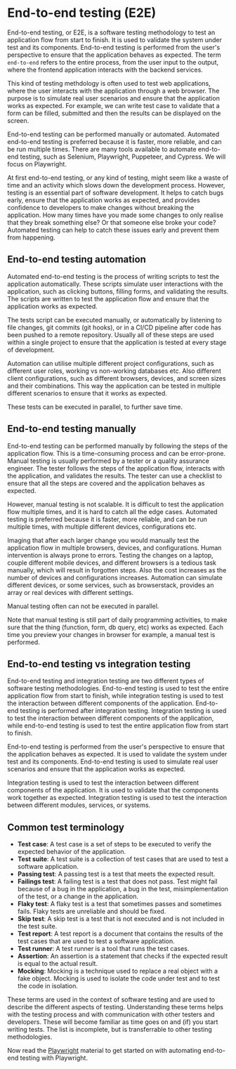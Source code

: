 # End-to-end testing (E2E)

End-to-end testing, or E2E, is a software testing methodology to test an application flow from start to finish. It is used to validate the system under test and its components. End-to-end testing is performed from the user's perspective to ensure that the application behaves as expected. The term `end-to-end` refers to the entire process, from the user input to the output, where the frontend application interacts with the backend services.

This kind of testing methdology is often used to test web applications, where the user interacts with the application through a web browser. The purpose is to simulate real user scenarios and ensure that the application works as expected. For example, we can write test case to validate that a form can be filled, submitted and then the results can be displayed on the screen.

End-to-end testing can be performed manually or automated. Automated end-to-end testing is preferred because it is faster, more reliable, and can be run multiple times. There are many tools available to automate end-to-end testing, such as Selenium, Playwright, Puppeteer, and Cypress. We will focus on Playwright.

At first end-to-end testing, or any kind of testing, might seem like a waste of time and an activity which slows down the development process. However, testing is an essential part of software development. It helps to catch bugs early, ensure that the application works as expected, and provides confidence to developers to make changes without breaking the application. How many times have you made some changes to only realise that they break something else? Or that someone else broke your code? Automated testing can help to catch these issues early and prevent them from happening.


## End-to-end testing automation

Automated end-to-end testing is the process of writing scripts to test the application automatically. These scripts simulate user interactions with the application, such as clicking buttons, filling forms, and validating the results. The scripts are written to test the application flow and ensure that the application works as expected.

The tests script can be executed manually, or automatically by listening to file changes, git commits (git hooks), or in a CI/CD pipeline after code has been pushed to a remote repository. Usually all of these steps are used within a single project to ensure that the application is tested at every stage of development.

Automation can utilise multiple different project configurations, such as different user roles, working vs non-working databases etc. Also different client configurations, such as different browsers, devices, and screen sizes and their combinations. This way the application can be tested in multiple different scenarios to ensure that it works as expected.

These tests can be executed in parallel, to further save time.

## End-to-end testing manually

End-to-end testing can be performed manually by following the steps of the application flow. This is a time-consuming process and can be error-prone. Manual testing is usually performed by a tester or a quality assurance engineer. The tester follows the steps of the application flow, interacts with the application, and validates the results. The tester can use a checklist to ensure that all the steps are covered and the application behaves as expected.

However, manual testing is not scalable. It is difficult to test the application flow multiple times, and it is hard to catch all the edge cases. Automated testing is preferred because it is faster, more reliable, and can be run multiple times, with multiple different devices, configurations etc.

Imaging that after each larger change you would manually test the application flow in multiple browsers, devices, and configurations. Human intervention is always prone to errors. Testing the changes on a laptop, couple different mobile devices, and different browsers is a tedious task manually, which will result in forgotten steps. Also the cost increases as the number of devices and configurations increases. Automation can simulate different devices, or some services, such as browserstack, provides an array or real devices with different settings.

Manual testing often can not be executed in parallel.

Note that manual testing is still part of daily programming activities, to make sure that the thing (function, form, db query, etc) works as expected. Each time you preview your changes in browser for example, a manual test is performed.


## End-to-end testing vs integration testing

End-to-end testing and integration testing are two different types of software testing methodologies. End-to-end testing is used to test the entire application flow from start to finish, while integration testing is used to test the interaction between different components of the application. End-to-end testing is performed after integration testing. Integration testing is used to test the interaction between different components of the application, while end-to-end testing is used to test the entire application flow from start to finish.

End-to-end testing is performed from the user's perspective to ensure that the application behaves as expected. It is used to validate the system under test and its components. End-to-end testing is used to simulate real user scenarios and ensure that the application works as expected.

Integration testing is used to test the interaction between different components of the application. It is used to validate that the components work together as expected. Integration testing is used to test the interaction between different modules, services, or systems.


## Common test terminology

- **Test case**: A test case is a set of steps to be executed to verify the expected behavior of the application.
- **Test suite**: A test suite is a collection of test cases that are used to test a software application.
- **Passing test**: A passing test is a test that meets the expected result.
- **Failings test**: A failing test is a test that does not pass. Test might fail because of a bug in the application, a bug in the test, misimplementation of the test, or a change in the application.
- **Flaky test**: A flaky test is a test that sometimes passes and sometimes fails. Flaky tests are unreliable and should be fixed.
- **Skip test**: A skip test is a test that is not executed and is not included in the test suite.
- **Test report**: A test report is a document that contains the results of the test cases that are used to test a software application.
- **Test runner**: A test runner is a tool that runs the test cases.
- **Assertion**: An assertion is a statement that checks if the expected result is equal to the actual result.
- **Mocking**: Mocking is a technique used to replace a real object with a fake object. Mocking is used to isolate the code under test and to test the code in isolation.


These terms are used in the context of software testing and are used to describe the different aspects of testing. Understanding these terms helps with the testing process and with communication with other testers and developers. These will become familiar as time goes on and (if) you start writing tests. The list is incomplete, but is transferrable to other testing methodologies.


Now read the [Playwright](playwright.md) material to get started on with automating end-to-end testing with Playwright.


